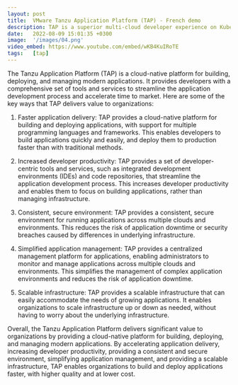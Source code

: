 ```yaml
---
layout: post
title:  VMware Tanzu Application Platform (TAP) - French demo
description: TAP is a superior multi-cloud developer experience on Kubernetes. VMware Tanzu Application Platform is a modular, application-aware platform that provides a rich set of developer tooling and a a prepaved path to production, to build and deploy software quickly and securely on any compliant public cloud or on-premises Kubernetes cluster.
date:   2022-08-09 15:01:35 +0300
image:  '/images/04.png'
video_embed: https://www.youtube.com/embed/wKB4KuIRoTE
tags:   [tap]
---
```


The Tanzu Application Platform (TAP) is a cloud-native platform for building, deploying, and managing modern applications. It provides developers with a comprehensive set of tools and services to streamline the application development process and accelerate time to market. Here are some of the key ways that TAP delivers value to organizations:

1. Faster application delivery: TAP provides a cloud-native platform for building and deploying applications, with support for multiple programming languages and frameworks. This enables developers to build applications quickly and easily, and deploy them to production faster than with traditional methods.

2. Increased developer productivity: TAP provides a set of developer-centric tools and services, such as integrated development environments (IDEs) and code repositories, that streamline the application development process. This increases developer productivity and enables them to focus on building applications, rather than managing infrastructure.

3. Consistent, secure environment: TAP provides a consistent, secure environment for running applications across multiple clouds and environments. This reduces the risk of application downtime or security breaches caused by differences in underlying infrastructure.

4. Simplified application management: TAP provides a centralized management platform for applications, enabling administrators to monitor and manage applications across multiple clouds and environments. This simplifies the management of complex application environments and reduces the risk of application downtime.

5. Scalable infrastructure: TAP provides a scalable infrastructure that can easily accommodate the needs of growing applications. It enables organizations to scale infrastructure up or down as needed, without having to worry about the underlying infrastructure.

Overall, the Tanzu Application Platform delivers significant value to organizations by providing a cloud-native platform for building, deploying, and managing modern applications. By accelerating application delivery, increasing developer productivity, providing a consistent and secure environment, simplifying application management, and providing a scalable infrastructure, TAP enables organizations to build and deploy applications faster, with higher quality and at lower cost.